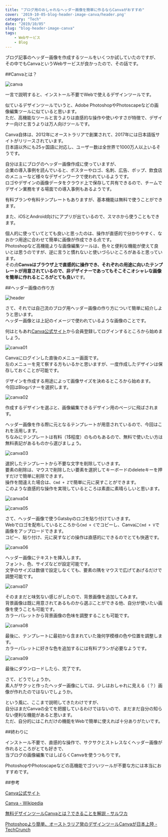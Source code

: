 ```yaml
---
title: "ブログ用のおしゃれなヘッダー画像を簡単に作るならCanvaがおすすめ"
cover: '2019-10-05-blog-header-image-canva/header.png'
category: "Tech"
date: "2019/10/05"
slug: "blog-header-image-canva"
tags:
    - Webサービス
    - Blog
---
```


ブログ記事のヘッダー画像を作成するツールをいくつか試していたのですが、  
その中でもCanvaというWebサービスが良かったので、その話です。

##Canvaとは？

![canva](./canva.png)

一言で説明すると、インストール不要でWebで使えるデザインツールです。 

似ているデザインツールでいうと、Adobe PhotoshopやPhotoscapeなどの画像編集ツールに似ていると思います。  
ただ、高機能なツールと言うよりは直感的な操作や使いやすさが特徴で、デザイナー向けと言うよりは万人向けツールです。

Canva自体は、2012年にオーストラリアで創業されて、2017年には日本語版サイトがリリースされています。  
日本語以外にも25ヶ国語に対応し、ユーザー数は全世界で1000万人以上いるそうです。

自分は主にブログのヘッダー画像作成に使っていますが、  
企業の導入事例を読んでいると、ポスターやロゴ、名刺、広告、ポップ、飲食店のメニューなど様々なデザインワークで使われているようです。  
ロゴやデザインの画像データをクラウド上で保存して共有できるので、チームでデザイン業務をする場面での導入事例もあるようです。

有料プランや有料テンプレートもありますが、基本機能は無料で使うことができます。

また、iOSとAndroid向けにアプリが出ているので、スマホから使うこともできます。

個人的に使っていてとても良いと思ったのは、操作が直感的で分かりやすく、なおかつ用途に合わせて簡単に画像が作成できる点です。  
Photoshopなど高機能よりな画像編集ツールは、色々と便利な機能が使えて良いとは思うのですが、逆に言うと慣れないと使いづらいところがあると思っています。  
その点**Canvaはブラウザ上で直感的に操作でき、それぞれの用途に向いたテンプレートが用意されているので、非デザイナーであってもそこそこオシャレな画像を簡単に作れるところがとても良い**です。

##ヘッダー画像の作り方

![header](./image-header.png)

さて、それでは自己流のブログ用ヘッダー画像の作り方について簡単に紹介しようと思います。  
ヘッダー画像とは上記のイメージで使われているような画像のことです。

何はともあれ[Canva公式サイト](https://www.canva.com)から会員登録してログインするところから始めましょう。

![canva01](./canva-01.png)

Canvaにログインした直後のメニュー画面です。  
左のメニューを見て察する方もいるかと思いますが、一度作成したデザインは保存しておくことが可能です。

デザインを作成する用途によって画像サイズを決めるところから始めます。  
今回はBlogバナーを選択します。

![canva02](./canva-02.png)

作成するデザインを選ぶと、画像編集できるデザイン用のページに飛ばされます。

ヘッダー画像を作る際に元となるテンプレートが用意されているので、今回はこれを活用します。  
ちなみにテンプレートは有料（1$程度）のものもあるので、無料で使いたい方は無料表記があるものから選びましょう。

![canva03](./canva-03.png)

選択したテンプレートから不要な文字を削除していきます。  
要素の削除は、マウスで削除したい要素を選択してキーボードのdeleteキーを押すだけで簡単に削除できます。  
操作を間違えた場合は、`Cmd + Z`で簡単に元に戻すことができます。  
このような直感的な操作を実現しているところは素直に素晴らしいと思います。

![canva04](./canva-04.png)

![canva05](./canva-05.png)

さて、ヘッダー画像で使うGatsbyのロゴを貼り付けていきます。  
Webでロゴを配布しているところから`Cmd + C`でコピーし、Canvaに`Cmd + V`で画像をアップロードできます。  
コピー、貼り付け、元に戻すなどの操作は直感的にできるのでとても快適です。

![canva06](./canva-06.png)

ヘッダー画像にテキストを挿入します。  
フォント、色、サイズなどが設定可能です。  
文字のサイズは数値で設定しなくても、要素の隅をマウスで広げてあげるだけで調整可能です。

![canva07](./canva-07.png)

そのままだと味気ない感じがしたので、背景画像を追加してみます。  
背景画像は既に用意されてあるものから選ぶことができる他、自分が使いたい画像を使うことも可能です。  
カラーパレットから背景画像の色味を調整することも可能です。

![canva08](./canva-08.png)

最後に、テンプレートに最初から含まれていた幾何学模様の色や位置を調整します。  
カラーパレットに好きな色を追加するには有料プランが必要なようです。

![canva09](./canva-09.png)

最後にダウンロードしたら、完了です。

さて、どうでしょうか。  
素人がサクッと作ったヘッダー画像にしては、少しはおしゃれに見える（？）画像が作れたのではないでしょうか。

という風に、ここまで説明してきたわけですが、  
自分はまだCanvaの全てを把握しているわけではないので、まだまだ自分の知らない便利な機能があると思います。  
ただ、自分的にはこれだけの機能をWebで簡単に使えれば十分ありがたいです。

##終わりに

インストール不要で、直感的な操作で、サクサクとストレスなくヘッダー画像が作れるところがとても好きで、  
当ブログの画像編集ではしばらくCanvaを使うつもりです。

PhotoshopやPhotoscapeなどの高機能でゴツいツールが不要な方には本当におすすめです。

##参考

[Canva公式サイト](https://www.canva.com)

[Canva - Wikipedia](https://en.wikipedia.org/wiki/Canva)

[無料デザインツールCanvaとは？できることを解説 - サルワカ](https://saruwakakun.com/design/canva/whats)

[Photoshopより簡単、オーストラリア発のデザインツールCanvaが日本上陸 - TechCrunch](https://jp.techcrunch.com/2017/05/24/canva-japan-launch/)
